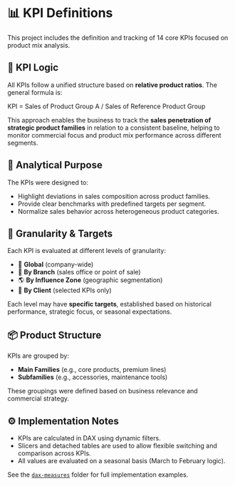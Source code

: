 # 📊 KPI Definitions

This project includes the definition and tracking of 14 core KPIs focused on product mix analysis.

## 🎯 KPI Logic

All KPIs follow a unified structure based on **relative product ratios**. The general formula is:

KPI = Sales of Product Group A / Sales of Reference Product Group

This approach enables the business to track the **sales penetration of strategic product families** in relation to a consistent baseline, helping to monitor commercial focus and product mix performance across different segments.

## 🧠 Analytical Purpose

The KPIs were designed to:

- Highlight deviations in sales composition across product families.
- Provide clear benchmarks with predefined targets per segment.
- Normalize sales behavior across heterogeneous product categories.

## 🧩 Granularity & Targets

Each KPI is evaluated at different levels of granularity:

- 🔹 **Global** (company-wide)
- 🏢 **By Branch** (sales office or point of sale)
- 🌎 **By Influence Zone** (geographic segmentation)
- 👤 **By Client** (selected KPIs only)

Each level may have **specific targets**, established based on historical performance, strategic focus, or seasonal expectations.

## 📦 Product Structure

KPIs are grouped by:

- **Main Families** (e.g., core products, premium lines)
- **Subfamilies** (e.g., accessories, maintenance tools)

These groupings were defined based on business relevance and commercial strategy.

## ⚙️ Implementation Notes

- KPIs are calculated in DAX using dynamic filters.
- Slicers and detached tables are used to allow flexible switching and comparison across KPIs.
- All values are evaluated on a seasonal basis (March to February logic).

See the [`dax-measures`](../dax-measures/) folder for full implementation examples.